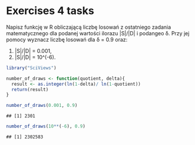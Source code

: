 Exercises 4 tasks
================

Napisz funkcję w R obliczającą liczbę losowań z ostatniego zadania
matematycznego dla podanej wartości ilorazu \|S\|/\|D\| i podangeo δ.
Przy jej pomocy wyznacz liczbę losowań dla δ = 0.9 oraz:

1.  \|S\|/\|D\| = 0.001,
2.  \|S\|/\|D\| = 10^(-6).

``` r
library("SciViews")
```

``` r
number_of_draws <- function(quotient, delta){
  result <- as.integer(ln(1-delta)/ ln(1-quotient))
  return(result)
}
```

``` r
number_of_draws(0.001, 0.9)
```

    ## [1] 2301

``` r
number_of_draws(10**(-6), 0.9)
```

    ## [1] 2302583
